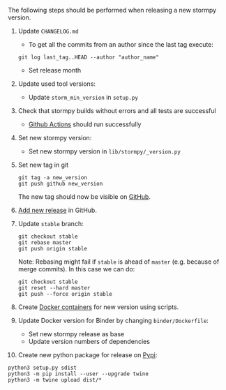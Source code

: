 The following steps should be performed when releasing a new stormpy version.

1. Update `CHANGELOG.md`
   * To get all the commits from an author since the last tag execute:
   ```console
   git log last_tag..HEAD --author "author_name"
   ```
   * Set release month

2. Update used tool versions:
   * Update `storm_min_version` in `setup.py`

3. Check that stormpy builds without errors and all tests are successful
   * [Github Actions](https://github.com/moves-rwth/stormpy/actions) should run successfully

4. Set new stormpy version:
   * Set new stormpy version in `lib/stormpy/_version.py`

5. Set new tag in git
   ```console
   git tag -a new_version
   git push github new_version
   ```
   The new tag should now be visible on [GitHub](https://github.com/moves-rwth/stormpy/tags).

6. [Add new release](https://github.com/moves-rwth/stormpy/releases/new) in GitHub.

7. Update `stable` branch:

   ```console
   git checkout stable
   git rebase master
   git push origin stable
   ```
   Note: Rebasing might fail if `stable` is ahead of `master` (e.g. because of merge commits). In this case we can do:
    ```console
   git checkout stable
   git reset --hard master
   git push --force origin stable
   ```

8. Create [Docker containers](https://hub.docker.com/r/movesrwth/stormpy) for new version using scripts.

9. Update Docker version for Binder by changing `binder/Dockerfile`:
    * Set new stormpy release as base
    * Update version numbers of dependencies

10. Create new python package for release on [Pypi](https://pypi.org/project/stormpy/):
   ```console
   python3 setup.py sdist
   python3 -m pip install --user --upgrade twine
   python3 -m twine upload dist/*
   ```


